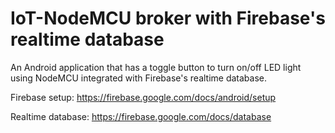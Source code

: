 # IoT-NodeMCU broker with Firebase's realtime database
An Android application that has a toggle button to turn on/off LED light using NodeMCU integrated with Firebase's realtime database.

Firebase setup: 
https://firebase.google.com/docs/android/setup

Realtime database:
https://firebase.google.com/docs/database
